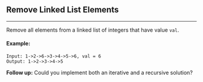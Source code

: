 ## Remove Linked List Elements
---
Remove all elements from a linked list of integers that have value `val`.

#### Example:
```
Input: 1->2->6->3->4->5->6, val = 6
Output: 1->2->3->4->5
```

**Follow up:** Could you implement both an iterative and a recursive solution?
